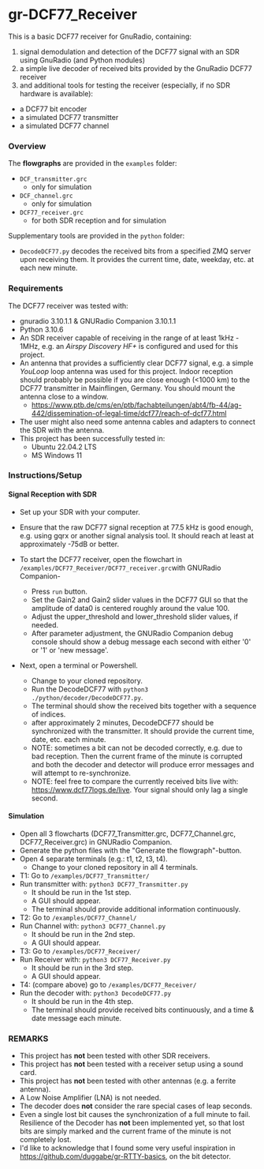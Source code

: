 # gr-DCF77_Receiver
This is a basic DCF77 receiver for GnuRadio, containing:
1. signal demodulation and detection of the DCF77 signal with an SDR using GnuRadio (and Python modules)
2. a simple live decoder of received bits provided by the GnuRadio DCF77 receiver
3. and additional tools for testing the receiver (especially, if no SDR hardware is available):
+ a DCF77 bit encoder
+ a simulated DCF77 transmitter
+ a simulated DCF77 channel


### Overview
The __flowgraphs__ are provided in the `examples` folder:
+ `DCF_transmitter.grc`
    + only for simulation
+ `DCF_channel.grc`
    + only for simulation
+ `DCF77_receiver.grc`
    + for both SDR reception and for simulation

Supplementary tools are provided in the `python` folder:
+ `DecodeDCF77.py` decodes the received bits from a specified ZMQ server upon receiving them. It provides the current time, date, weekday, etc. at each new minute.


### Requirements
The DCF77 receiver was tested with:
+ gnuradio 3.10.1.1 & GNURadio Companion 3.10.1.1
+ Python 3.10.6
+ An SDR receiver capable of receiving in the range of at least 1kHz - 1MHz, e.g. an _Airspy Discovery HF+_ is configured and used for this project.
+ An antenna that provides a sufficiently clear DCF77 signal, e.g. a simple _YouLoop_ loop antenna was used for this project. Indoor reception should probably be possible if you are close enough (<1000 km) to the DCF77 transmitter in Mainflingen, Germany. You should mount the antenna close to a window.
    +  https://www.ptb.de/cms/en/ptb/fachabteilungen/abt4/fb-44/ag-442/dissemination-of-legal-time/dcf77/reach-of-dcf77.html
+ The user might also need some antenna cables and adapters to connect the SDR with the antenna.
+ This project has been successfully tested in:
    + Ubuntu 22.04.2 LTS
    + MS Windows 11


### Instructions/Setup
#### Signal Reception with SDR
+ Set up your SDR with your computer.
+ Ensure that the raw DCF77 signal reception at 77.5 kHz is good enough, e.g. using gqrx or another signal analysis tool. It should reach at least at approximately -75dB or better.
+ To start the DCF77 receiver, open the flowchart in `/examples/DCF77_Receiver/DCF77_receiver.grc`with GNURadio Companion-
    + Press `run` button.
    + Set the Gain2 and Gain2 slider values in the DCF77 GUI so that the amplitude of data0 is centered roughly around the value 100.
    + Adjust the upper_threshold and lower_threshold slider values, if needed.
    + After parameter adjustment, the GNURadio Companion debug console should show a debug message each second with either '0' or '1' or 'new message'.

+ Next, open a terminal or Powershell.
    + Change to your cloned repository.
    + Run the DecodeDCF77 with ```python3 ./python/decoder/DecodeDCF77.py```.
    + The terminal should show the received bits together with a sequence of indices.
    + after approximately 2 minutes, DecodeDCF77 should be synchronized with the transmitter. It should provide the current time, date, etc. each minute.
    + NOTE: sometimes a bit can not be decoded correctly, e.g. due to bad reception. Then the current frame of the minute is corrupted and both the decoder and detector will produce error messages and will attempt to re-synchronize.
    + NOTE: feel free to compare the currently received bits live with: https://www.dcf77logs.de/live. Your signal should only lag a single second.


#### Simulation
+ Open all 3 flowcharts (DCF77_Transmitter.grc, DCF77_Channel.grc, DCF77_Receiver.grc) in GNURadio Companion.
+ Generate the python files with the "Generate the flowgraph"-button.
+ Open 4 separate terminals (e.g.: t1, t2, t3, t4).
    + Change to your cloned repository in all 4 terminals.
+ T1: Go to ```/examples/DCF77_Transmitter/```
+ Run transmitter with: `python3 DCF77_Transmitter.py`
    + It should be run in the 1st step.
    + A GUI should appear.
    + The terminal should provide additional information continuously.
+ T2: Go to ```/examples/DCF77_Channel/```
+ Run Channel with: `python3 DCF77_Channel.py`
    + It should be run in the 2nd step.
    + A GUI should appear.
+ T3: Go to ```/examples/DCF77_Receiver/```
+ Run Receiver with: `python3 DCF77_Receiver.py`
    + It should be run in the 3rd step.
    + A GUI should appear.
+ T4: (compare above) go to ```/examples/DCF77_Receiver/```
+ Run the decoder with: `python3 DecodeDCF77.py`
    + It should be run in the 4th step.
    + The terminal should provide received bits continuously, and a time & date message each minute.


### REMARKS
+ This project has __not__ been tested with other SDR receivers.
+ This project has __not__ been tested with a receiver setup using a sound card.
+ This project has __not__ been tested with other antennas (e.g. a ferrite antenna).
+ A Low Noise Amplifier (LNA) is not needed.
+ The decoder does __not__ consider the rare special cases of leap seconds.
+ Even a single lost bit causes the synchronization of a full minute to fail. Resilience of the Decoder has __not__ been implemented yet, so that lost bits are simply marked and the current frame of the minute is not completely lost.
+ I'd like to acknowledge that I found some very useful inspiration in https://github.com/duggabe/gr-RTTY-basics, on the bit detector.
